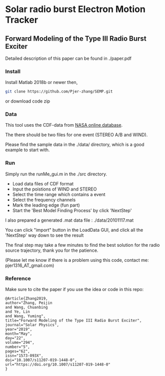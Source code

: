 # **S**olar radio burst **E**lectron **M**otion **T**racker

## Forward Modeling of the Type III Radio Burst Exciter

Detailed description of this paper can be found in ./paper.pdf

### Install

Install Matlab 2018b or newer then,
```bash
git clone https://github.com/Pjer-zhang/SEMP.git
```
or download code zip

### Data

This tool uses the CDF-data from [NASA online database](https://cdaweb.sci.gsfc.nasa.gov/index.html/).

The there should be two files for one event (STEREO A/B and WIND).

Please find the sample data in the ./data/ directory, which is a good example to start with.

### Run

Simply run the runMe_gui.m in the ./src directory.
 - Load data files of CDF format
 - Input the poistions of WIND and STEREO
 - Select the time range which contains a event
 - Select the frequency channels
 - Mark the leading edge (fun part)
 - Start the 'Best Model Finding Process' by click 'NextStep'

I also prepared a generated .mat data file : ./data/20101117.mat

You can click "import" button in the LoadData GUI, and click all the 'NextStep' way down to see the result

The final step may take a few minutes to find the best solution for the radio source trajectory, thank you for the patience.

(Please let me know if there is a problem using this code, contact me: pjer1316_AT_gmail.com)


### Reference

Make sure to cite the paper if you use the idea or code in this repo: 

```
@Article{Zhang2019,
author="Zhang, Peijin
and Wang, Chuanbing
and Ye, Lin
and Wang, Yuming",
title="Forward Modeling of the Type III Radio Burst Exciter",
journal="Solar Physics",
year="2019",
month="May",
day="22",
volume="294",
number="5",
pages="62",
issn="1573-093X",
doi="10.1007/s11207-019-1448-0",
url="https://doi.org/10.1007/s11207-019-1448-0"
}
```
